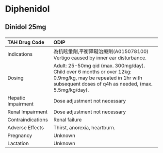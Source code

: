 # Diphenidol

## Dinidol 25mg

##### 

| TAH Drug Code      | ODIP                                                                                                                                                                 |
|:-------------------|:---------------------------------------------------------------------------------------------------------------------------------------------------------------------|
| Indications        | 為抗眩暈劑,平衡障礙治療劑(A015078100) Vertigo caused by inner ear disturbance.                                                                                       |
| Dosing             | Adult: 25-50mg qid (max. 300mg/day). Child over 6 months or over 12kg: 0.9mg/kg, may be repeated in 1hr with subsequent doses of q4h as needed, (max. 5.5mg/kg/day). |
| Hepatic Impairment | Dose adjustment not necessary                                                                                                                                        |
| Renal Impairment   | Dose adjustment not necessary                                                                                                                                        |
| Contraindications  | Renal failure                                                                                                                                                        |
| Adverse Effects    | Thirst, anorexia, heartburn.                                                                                                                                         |
| Pregnancy          | Unknown                                                                                                                                                              |
| Lactation          | Unknown                                                                                                                                                              |

